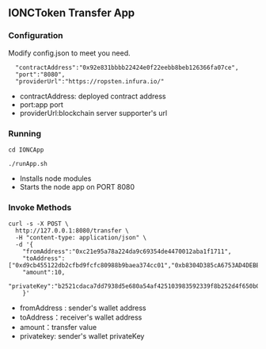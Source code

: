 ## IONCToken Transfer App

### Configuration

Modify config.json to meet you need.

```
  "contractAddress":"0x92e831bbbb22424e0f22eebb8beb126366fa07ce",
  "port":"8080",
  "providerUrl":"https://ropsten.infura.io/"

```
- contractAddress: deployed contract address
- port:app port 
- providerUrl:blockchain server supporter's url

### Running
```
cd IONCApp

./runApp.sh

```

* Installs node modules
* Starts the node app on PORT 8080

### Invoke Methods

```
curl -s -X POST \
  http://127.0.0.1:8080/transfer \
  -H "content-type: application/json" \
  -d '{
	"fromAddress":"0xc21e95a78a224da9c69354de4470012aba1f1711",
	"toAddress":["0xd9cb455122db2cfbd9fcfc80988b9baea374cc01","0xb8304D385cA6753AD4DEBEe8175757126AdE5A00"],
	"amount":10,
	"privateKey":"b2521cdaca7dd7938d5e680a54af425103983592339f8b252d4f650b0b1d877e"
    }'
```
- fromAddress : sender's wallet address
- toAddress：receiver's wallet address
- amount：transfer value 
- privatekey: sender's wallet privateKey